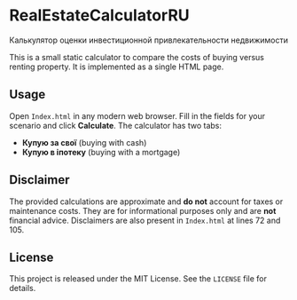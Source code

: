 # RealEstateCalculatorRU
Калькулятор оценки инвестиционной привлекательности недвижимости

This is a small static calculator to compare the costs of buying versus renting property. It is implemented as a single HTML page.

## Usage
Open `Index.html` in any modern web browser. Fill in the fields for your scenario and click **Calculate**. The calculator has two tabs:

- **Купую за свої** (buying with cash)
- **Купую в іпотеку** (buying with a mortgage)

## Disclaimer
The provided calculations are approximate and **do not** account for taxes or maintenance costs. They are for informational purposes only and are **not** financial advice. Disclaimers are also present in `Index.html` at lines 72 and 105.

## License
This project is released under the MIT License. See the `LICENSE` file for details.
